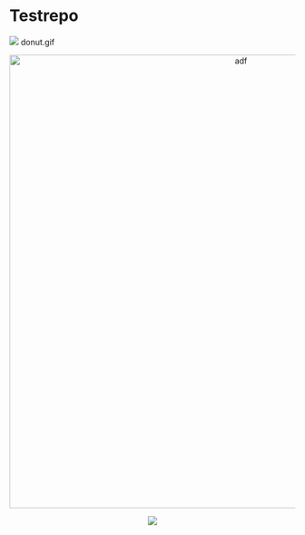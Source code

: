 # Testrepo
![](https://i.imgur.com/vxH6e3R.gif)
donut.gif

<p align="center" style="margin-bottom: 0px !important;">
  <img width="800" src="donut.gif" alt="adf" align="center">
</p>


<p align="center">
  <img src="https://imgur.com/vxH6e3R.gif">
</p>
 
